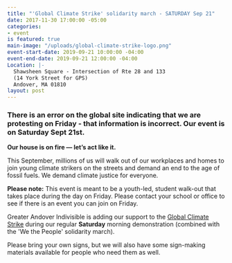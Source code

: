 ```yaml
---
title: "'Global Climate Strike' solidarity march - SATURDAY Sep 21"
date: 2017-11-30 17:00:00 -05:00
categories:
- event
is featured: true
main-image: "/uploads/global-climate-strike-logo.png"
event-start-date: 2019-09-21 10:00:00 -04:00
event-end-date: 2019-09-21 12:00:00 -04:00
Location: |-
  Shawsheen Square - Intersection of Rte 28 and 133
  (14 York Street for GPS)
  Andover, MA 01810
layout: post
---
```


### There is an error on the global site indicating that we are protesting on Friday - that information is incorrect. Our event is on Saturday Sept 21st.

**Our house is on fire — let’s act like it.**<BR>

This September, millions of us will walk out of our workplaces and homes to join young climate strikers on the streets and demand an end to the age of fossil fuels. We demand climate justice for everyone.

**Please note:** This event is meant to be a youth-led, student walk-out that takes place during the day on Friday. Please contact your school or office to see if there is an event you can join on Friday.
 
Greater Andover Indivisible is adding our support to the [Global Climate Strike](https://globalclimatestrike.net/) during our regular **Saturday** morning demonstration (combined with the 'We the People' solidarity march).

Please bring your own signs, but we will also have some sign-making materials available for people who need them as well. 